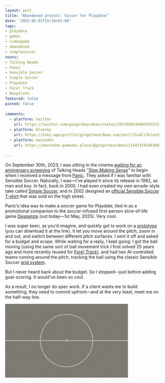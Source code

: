 ```yaml
---
layout: post
title: "Abandoned project: Soccer for Playdate"
date: '2025-05-01T15:34+01:00'
tags:
- playdate
- games
- videogame
- abandoned
- simplesoccer
nouns:
- Talking Heads
- Panic
- Sensible Soccer
- Simple Soccer
- Playdate
- Fore! Track
- Despelote
featured: false
pinned: false

comments:
  - platform: twitter
    url: https://twitter.com/gingerbeardman/status/1917958538405597572
  - platform: bluesky
    url: https://bsky.app/profile/gingerbeardman.com/post/3lo4lifklvs2v
  - platform: mastodon
    url: https://mastodon.gamedev.place/@gingerbeardman/114433191083092658

---
```


On September 30th, 2023, I was sitting in the cinema [waiting for an anniversary screening](https://twitter.com/gingerbeardman/status/1708437276756214147) of Talking Heads *"[Stop Making Sense](https://en.wikipedia.org/wiki/Stop_Making_Sense)"* to begin when I received a message from [Panic](https://panic.com). They asked if I was familiar with Sensible Soccer. Naturally, I was—I’ve played it since its release in 1992, as man and boy. In fact, back in 2000, I had even created my own arcade-style take called [Simple Soccer](/2000/09/29/simple-soccer/), and in 2002 designed an [official Sensible Soccer T-shirt](/2002/05/23/sensible-soccer-t-shirt/) that was sold on the high street.

Panic’s idea was to make a soccer game for Playdate, tied in as a promotional companion to the soccer-infused first-person slice-of-life game [Despelote](https://en.wikipedia.org/wiki/Despelote) (out today—1st May, 2025). Very cool.

I was super keen, as you’d imagine, and quickly got to work on a [prototype](https://gingerbeardman.itch.io/prototypes-for-playdate) (you can download it at the link). It let you move around the pitch, zoom in and out, and switch between different pitch surfaces. I sent it off and asked for a budget and scope. While waiting for a reply, I kept going: I got the ball moving (using the same sort of ball movement trick I first solved 25 years ago and more recently reused for [Fore! Track](/2023/06/26/ball-und-panzer-golf-making-a-playdate-game-in-a-week/)), and had two AI-controlled teams running around the pitch, tracking the ball using the classic Sensible Soccer [grid system](https://readonlymemory.com/the-making-of-sensible-soccer/).

But I never heard back about the budget. So I stopped—just before adding goal-scoring. It would’ve been so cool.

As a result, I no longer do spec work. If a client wants me to build something, they need to commit upfront—and at the very least, meet me on the half-way line.

![IMG](/images/posts/soccer-playdate.gif#playdate)
